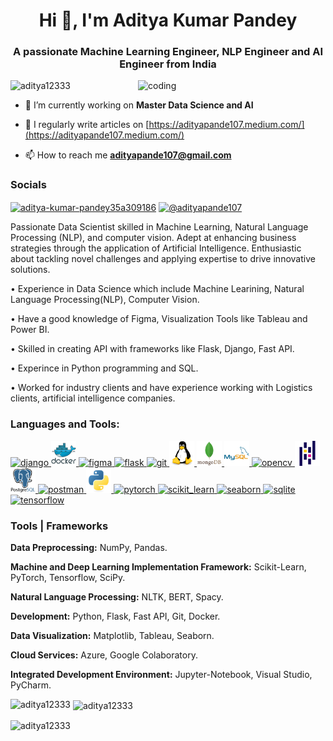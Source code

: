 <h1 align="center">Hi 👋, I'm Aditya Kumar Pandey</h1>
<h3 align="center">A passionate Machine Learning Engineer, NLP Engineer and AI Engineer from India</h3>
<img align="right" src="https://media0.giphy.com/media/qgQUggAC3Pfv687qPC/giphy.gif" alt="coding" width="300">

<p align="left"> <img src="https://komarev.com/ghpvc/?username=aditya12333&label=Profile%20views&color=0e75b6&style=flat" alt="aditya12333" /> </p>

- 🔭 I’m currently working on **Master Data Science and AI**
- 📝 I regularly write articles on [https://adityapande107.medium.com/](https://adityapande107.medium.com/)

- 📫 How to reach me **adityapande107@gmail.com**

<h3 align="left">Socials</h3>
<p align="left">
<a href="https://linkedin.com/in/aditya-kumar-pandey35a309186" target="blank"><img align="center" src="https://raw.githubusercontent.com/rahuldkjain/github-profile-readme-generator/master/src/images/icons/Social/linked-in-alt.svg" alt="aditya-kumar-pandey35a309186" height="30" width="40" /></a>
<a href="https://medium.com/@adityapande107" target="blank"><img align="center" src="https://raw.githubusercontent.com/rahuldkjain/github-profile-readme-generator/master/src/images/icons/Social/medium.svg" alt="@adityapande107" height="30" width="40" /></a>
</p>

Passionate Data Scientist skilled in Machine Learning, Natural Language Processing (NLP), and computer vision. Adept at enhancing business strategies through the application of Artificial Intelligence. Enthusiastic about tackling novel challenges and applying expertise to drive innovative solutions. 

• Experience in Data Science which include Machine Learining, Natural Language Processing(NLP), Computer Vision.

• Have a good knowledge of Figma, Visualization Tools like Tableau and Power BI. 

• Skilled in creating API with frameworks like Flask, Django, Fast API. 

• Experince in Python programming and SQL. 

• Worked for industry clients and have experience working with Logistics clients, artificial intelligence companies. 

<h3 align="left">Languages and Tools:</h3>
<p align="left"> <a href="https://www.djangoproject.com/" target="_blank" rel="noreferrer"> <img src="https://cdn.worldvectorlogo.com/logos/django.svg" alt="django" width="40" height="40"/> </a> <a href="https://www.docker.com/" target="_blank" rel="noreferrer"> <img src="https://raw.githubusercontent.com/devicons/devicon/master/icons/docker/docker-original-wordmark.svg" alt="docker" width="40" height="40"/> </a> <a href="https://www.figma.com/" target="_blank" rel="noreferrer"> <img src="https://www.vectorlogo.zone/logos/figma/figma-icon.svg" alt="figma" width="40" height="40"/> </a> <a href="https://flask.palletsprojects.com/" target="_blank" rel="noreferrer"> <img src="https://www.vectorlogo.zone/logos/pocoo_flask/pocoo_flask-icon.svg" alt="flask" width="40" height="40"/> </a> <a href="https://git-scm.com/" target="_blank" rel="noreferrer"> <img src="https://www.vectorlogo.zone/logos/git-scm/git-scm-icon.svg" alt="git" width="40" height="40"/> </a> <a href="https://www.linux.org/" target="_blank" rel="noreferrer"> <img src="https://raw.githubusercontent.com/devicons/devicon/master/icons/linux/linux-original.svg" alt="linux" width="40" height="40"/> </a> <a href="https://www.mongodb.com/" target="_blank" rel="noreferrer"> <img src="https://raw.githubusercontent.com/devicons/devicon/master/icons/mongodb/mongodb-original-wordmark.svg" alt="mongodb" width="40" height="40"/> </a> <a href="https://www.mysql.com/" target="_blank" rel="noreferrer"> <img src="https://raw.githubusercontent.com/devicons/devicon/master/icons/mysql/mysql-original-wordmark.svg" alt="mysql" width="40" height="40"/> </a> <a href="https://opencv.org/" target="_blank" rel="noreferrer"> <img src="https://www.vectorlogo.zone/logos/opencv/opencv-icon.svg" alt="opencv" width="40" height="40"/> </a> <a href="https://pandas.pydata.org/" target="_blank" rel="noreferrer"> <img src="https://raw.githubusercontent.com/devicons/devicon/2ae2a900d2f041da66e950e4d48052658d850630/icons/pandas/pandas-original.svg" alt="pandas" width="40" height="40"/> </a> <a href="https://www.postgresql.org" target="_blank" rel="noreferrer"> <img src="https://raw.githubusercontent.com/devicons/devicon/master/icons/postgresql/postgresql-original-wordmark.svg" alt="postgresql" width="40" height="40"/> </a> <a href="https://postman.com" target="_blank" rel="noreferrer"> <img src="https://www.vectorlogo.zone/logos/getpostman/getpostman-icon.svg" alt="postman" width="40" height="40"/> </a> <a href="https://www.python.org" target="_blank" rel="noreferrer"> <img src="https://raw.githubusercontent.com/devicons/devicon/master/icons/python/python-original.svg" alt="python" width="40" height="40"/> </a> <a href="https://pytorch.org/" target="_blank" rel="noreferrer"> <img src="https://www.vectorlogo.zone/logos/pytorch/pytorch-icon.svg" alt="pytorch" width="40" height="40"/> </a> <a href="https://scikit-learn.org/" target="_blank" rel="noreferrer"> <img src="https://upload.wikimedia.org/wikipedia/commons/0/05/Scikit_learn_logo_small.svg" alt="scikit_learn" width="40" height="40"/> </a> <a href="https://seaborn.pydata.org/" target="_blank" rel="noreferrer"> <img src="https://seaborn.pydata.org/_images/logo-mark-lightbg.svg" alt="seaborn" width="40" height="40"/> </a> <a href="https://www.sqlite.org/" target="_blank" rel="noreferrer"> <img src="https://www.vectorlogo.zone/logos/sqlite/sqlite-icon.svg" alt="sqlite" width="40" height="40"/> </a> <a href="https://www.tensorflow.org" target="_blank" rel="noreferrer"> <img src="https://www.vectorlogo.zone/logos/tensorflow/tensorflow-icon.svg" alt="tensorflow" width="40" height="40"/> </a> </p>

### Tools | Frameworks 

**Data Preprocessing:** NumPy, Pandas. 

**Machine and Deep Learning Implementation Framework:** Scikit-Learn, PyTorch, Tensorflow, SciPy. 

**Natural Language Processing:** NLTK, BERT, Spacy.

**Development:** Python, Flask, Fast API, Git, Docker. 

**Data Visualization:** Matplotlib, Tableau, Seaborn. 

**Cloud Services:** Azure, Google Colaboratory. 

**Integrated Development Environment:** Jupyter-Notebook, Visual Studio, PyCharm.

<p><img align="left" src="https://github-readme-stats.vercel.app/api/top-langs?username=aditya12333&show_icons=true&locale=en&layout=compact&theme=dark" alt="aditya12333" /></p>

<p>&nbsp;<img align="center" src="https://github-readme-stats.vercel.app/api?username=aditya12333&show_icons=true&locale=en&theme=dark" alt="aditya12333" /></p>

<p><img align="center" src="https://github-readme-streak-stats.herokuapp.com/?user=aditya12333&theme=dark" alt="aditya12333" /></p>

